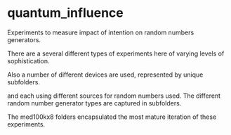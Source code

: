 # quantum_influence
Experiments to measure impact of intention on random numbers generators. 

There are a several different types of experiments here of varying levels of sophistication. 

Also a number of different devices are used, represented by unique subfolders.


and each using different sources for random numbers used. The different random number generator types are captured in subfolders.

The med100kx8 folders encapsulated the most mature iteration of these experiments.
